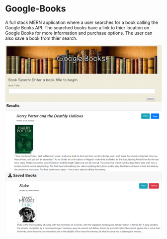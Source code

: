 # Google-Books
A full stack MERN application where a user searches for a book calling the Google Books API. The searched books have a link to thier location on Google Books for more information and purchase options. The user can also save a book from thier search. 

![screenshot](././client/src/images/googleMain.PNG)
![screenshot](././client/src/images/googleResult.PNG)
![screenshot](././client/src/images/googleSaved.PNG)